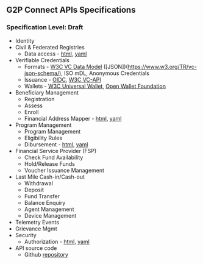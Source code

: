 ## G2P Connect APIs Specifications
### Specification Level: Draft

 * Identity
 * Civil & Federated Registries
    * Data access - [html](https://g2p-connect.github.io/specs/release/html/registry_core_api_v1.0.0.html), [yaml](https://g2p-connect.github.io/specs/release/yaml/registry_core_api_v1.0.0.yaml)
* Verifiable Credentials
    * Formats - [W3C VC Data Model](https://www.w3.org/TR/vc-data-model-2.0/) ([JSON])(https://www.w3.org/TR/vc-json-schema/), ISO mDL, Anonymous Credentials
    * Issuance - [OIDC](https://openid.net/specs/openid-4-verifiable-credential-issuance-1_0.html), [W3C VC-API](https://w3c-ccg.github.io/vc-api/)
    * Wallets  - [W3C Universal Wallet](https://w3c-ccg.github.io/universal-wallet-interop-spec/), [Open Wallet Foundation](https://openwallet.foundation)
* Beneficiary Management
    * Registration
    * Assess
    * Enroll
    * Financial Address Mapper - [html](https://g2p-connect.github.io/specs/release/html/mapper_core_api_v1.0.0.html), [yaml](https://g2p-connect.github.io/specs/release/yaml/mapper_core_api_v1.0.0.yaml)
* Program Management
    * Program Management
    * Eligibility Rules
    * Dibursement - [html](https://g2p-connect.github.io/specs/release/html/disburse_core_api_v1.0.0.html), [yaml](https://g2p-connect.github.io/specs/release/yaml/disburse_core_api_v1.0.0.yaml)
* Financial Service Provider (FSP) 
    * Check Fund Availability
    * Hold/Release Funds
    * Voucher Issuance Management
* Last Mile Cash-in/Cash-out
    * Withdrawal
    * Deposit
    * Fund Transfer
    * Balance Enquiry
    * Agent Management
    * Device Management
* Telemetry Events
* Grievance Mgmt
* Security
    * Authorization - [html](https://g2p-connect.github.io/specs/release/html/authz_core_api_v1.0.0.html), [yaml](https://g2p-connect.github.io/specs/release/yaml/authz_core_api_v1.0.0.yaml)
* API source code
    * Github [repository](https://github.com/G2P-Connect/specs)